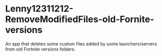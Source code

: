 # Lenny12311212-RemoveModifiedFiles-old-Fornite-versions
An app that deletes some custom files added by some launchers/servers from old Fortnite versions folders.
